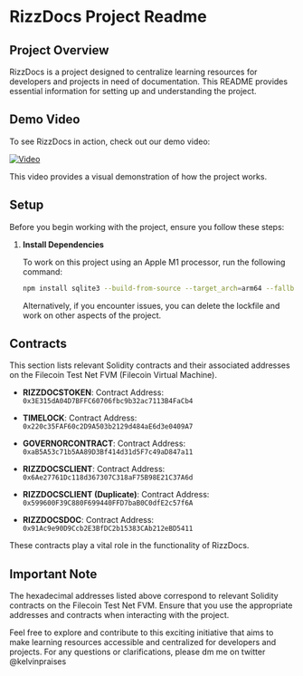 # RizzDocs Project Readme

## Project Overview

RizzDocs is a project designed to centralize learning resources for developers and projects in need of documentation. This README provides essential information for setting up and understanding the project.

## Demo Video

To see RizzDocs in action, check out our demo video:

[![Video](https://img.youtube.com/vi/_yfi0iinQCE/maxresdefault.jpg)](https://www.youtube.com/watch?v=_yfi0iinQCE)

This video provides a visual demonstration of how the project works.

## Setup

Before you begin working with the project, ensure you follow these steps:

1. **Install Dependencies**

   To work on this project using an Apple M1 processor, run the following command:

   ```bash
   npm install sqlite3 --build-from-source --target_arch=arm64 --fallback-to-build
   ```

   Alternatively, if you encounter issues, you can delete the lockfile and work on other aspects of the project.

## Contracts

This section lists relevant Solidity contracts and their associated addresses on the Filecoin Test Net FVM (Filecoin Virtual Machine).

- **RIZZDOCSTOKEN**: Contract Address: `0x3E315dA04D7BFFC60706fbc9b32ac7113B4FaCb4`

- **TIMELOCK**: Contract Address: `0x220c35FAF60c2D9A503b2129d484aE6d3e0409A7`

- **GOVERNORCONTRACT**: Contract Address: `0xaB5A53c71b5AA89D3Bf414d31d5F7c49aD847a11`

- **RIZZDOCSCLIENT**: Contract Address: `0x6Ae27761Dc118d367307C318aF75B98E21C37A6d`

- **RIZZDOCSCLIENT (Duplicate)**: Contract Address: `0x599600F39C880F699440FFD7baB0C0dfE2c57f6A`

- **RIZZDOCSDOC**: Contract Address: `0x91Ac9e90D9Ccb2E3BfDC2b15383CAb212eBD5411`

These contracts play a vital role in the functionality of RizzDocs.

## Important Note

The hexadecimal addresses listed above correspond to relevant Solidity contracts on the Filecoin Test Net FVM. Ensure that you use the appropriate addresses and contracts when interacting with the project.

Feel free to explore and contribute to this exciting initiative that aims to make learning resources accessible and centralized for developers and projects. For any questions or clarifications, please dm me on twitter @kelvinpraises

